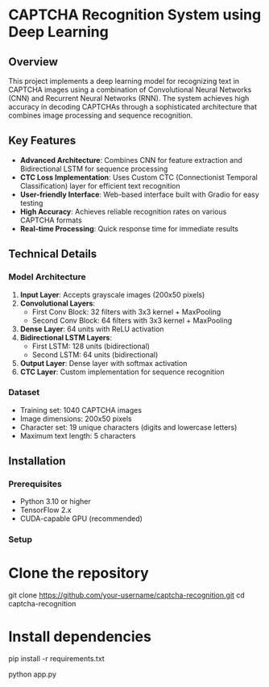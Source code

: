 # CAPTCHA Recognition System using Deep Learning

## Overview
This project implements a deep learning model for recognizing text in CAPTCHA images using a combination of Convolutional Neural Networks (CNN) and Recurrent Neural Networks (RNN). The system achieves high accuracy in decoding CAPTCHAs through a sophisticated architecture that combines image processing and sequence recognition.

## Key Features
- **Advanced Architecture**: Combines CNN for feature extraction and Bidirectional LSTM for sequence processing
- **CTC Loss Implementation**: Uses Custom CTC (Connectionist Temporal Classification) layer for efficient text recognition
- **User-friendly Interface**: Web-based interface built with Gradio for easy testing
- **High Accuracy**: Achieves reliable recognition rates on various CAPTCHA formats
- **Real-time Processing**: Quick response time for immediate results

## Technical Details

### Model Architecture
1. **Input Layer**: Accepts grayscale images (200x50 pixels)
2. **Convolutional Layers**:
   - First Conv Block: 32 filters with 3x3 kernel + MaxPooling
   - Second Conv Block: 64 filters with 3x3 kernel + MaxPooling
3. **Dense Layer**: 64 units with ReLU activation
4. **Bidirectional LSTM Layers**:
   - First LSTM: 128 units (bidirectional)
   - Second LSTM: 64 units (bidirectional)
5. **Output Layer**: Dense layer with softmax activation
6. **CTC Layer**: Custom implementation for sequence recognition

### Dataset
- Training set: 1040 CAPTCHA images
- Image dimensions: 200x50 pixels
- Character set: 19 unique characters (digits and lowercase letters)
- Maximum text length: 5 characters

## Installation

### Prerequisites
- Python 3.10 or higher
- TensorFlow 2.x
- CUDA-capable GPU (recommended)

### Setup

# Clone the repository
git clone https://github.com/your-username/captcha-recognition.git
cd captcha-recognition

# Install dependencies
pip install -r requirements.txt


python app.py